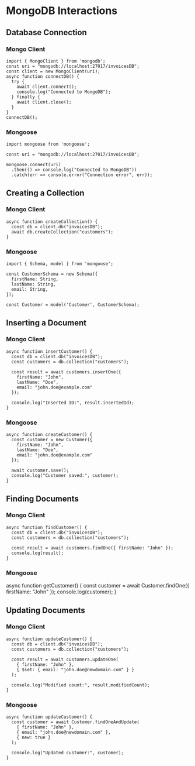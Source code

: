 # MongoDB Interactions

## Database Connection

### Mongo Client

```
import { MongoClient } from 'mongodb';
const uri = "mongodb://localhost:27017/invoicesDB";
const client = new MongoClient(uri);
async function connectDB() {
  try {
    await client.connect();
    console.log("Connected to MongoDB");
  } finally {
    await client.close();
  }
}
connectDB();
```

### Mongoose

```
import mongoose from 'mongoose';

const uri = "mongodb://localhost:27017/invoicesDB";

mongoose.connect(uri)
  .then(() => console.log("Connected to MongoDB"))
  .catch(err => console.error("Connection error", err));
```

## Creating a Collection

### Mongo Client

```
async function createCollection() {
  const db = client.db("invoicesDB");
  await db.createCollection("customers");
}
```

### Mongoose

```
import { Schema, model } from 'mongoose';

const CustomerSchema = new Schema({
  firstName: String,
  lastName: String,
  email: String,
});

const Customer = model('Customer', CustomerSchema);
```

## Inserting a Document

### Mongo Client

```
async function insertCustomer() {
  const db = client.db("invoicesDB");
  const customers = db.collection("customers");

  const result = await customers.insertOne({
    firstName: "John",
    lastName: "Doe",
    email: "john.doe@example.com"
  });

  console.log("Inserted ID:", result.insertedId);
}
```

### Mongoose

```
async function createCustomer() {
  const customer = new Customer({
    firstName: "John",
    lastName: "Doe",
    email: "john.doe@example.com"
  });

  await customer.save();
  console.log("Customer saved:", customer);
}
```

## Finding Documents

### Mongo Client

```
async function findCustomer() {
  const db = client.db("invoicesDB");
  const customers = db.collection("customers");

  const result = await customers.findOne({ firstName: "John" });
  console.log(result);
}
```

### Mongoose

async function getCustomer() {
const customer = await Customer.findOne({ firstName: "John" });
console.log(customer);
}

## Updating Documents

### Mongo Client

```
async function updateCustomer() {
  const db = client.db("invoicesDB");
  const customers = db.collection("customers");

  const result = await customers.updateOne(
    { firstName: "John" },
    { $set: { email: "john.doe@newdomain.com" } }
  );

  console.log("Modified count:", result.modifiedCount);
}
```

### Mongoose

```
async function updateCustomer() {
  const customer = await Customer.findOneAndUpdate(
    { firstName: "John" },
    { email: "john.doe@newdomain.com" },
    { new: true }
  );

  console.log("Updated customer:", customer);
}
```
